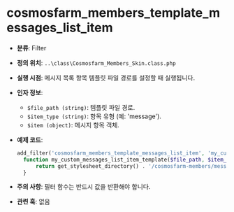 # cosmosfarm_members_template_messages_list_item

- **분류**: Filter
- **정의 위치**: `..\class\Cosmosfarm_Members_Skin.class.php`
- **실행 시점**: 메시지 목록 항목 템플릿 파일 경로를 설정할 때 실행됩니다.
- **인자 정보**:
  - `$file_path (string)`: 템플릿 파일 경로.
  - `$item_type (string)`: 항목 유형 (예: 'message').
  - `$item (object)`: 메시지 항목 객체.
- **예제 코드**:

  ```php
  add_filter('cosmosfarm_members_template_messages_list_item', 'my_custom_messages_list_item_template', 10, 3);
    function my_custom_messages_list_item_template($file_path, $item_type, $item) {
        return get_stylesheet_directory() . '/cosmosfarm-members/messages-list-item.php';
    }
  ```

- **주의 사항**: 필터 함수는 반드시 값을 반환해야 합니다.
- **관련 훅**: 없음
